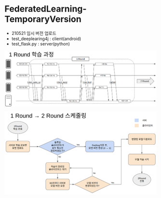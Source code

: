 # FederatedLearning-TemporaryVersion

- 210521 임시 버전 업로드
- test_deeplearing4j : client(android)
- test_flask.py : server(python)

![1round training](./img/1round.png)

![round training scheduling](./img/1round->2round.png)
